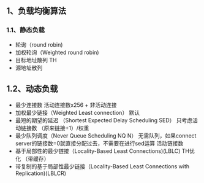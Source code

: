 
## 1、负载均衡算法
### 1.1、静态负载
- 轮询（round robin)
- 加权轮询（Weighted round robin)
- 目标地址散列 TH
- 源地址散列
## 1.2、动态负载
- 最少连接数  活动连接数x256 + 非活动连接
- 加权最少链接（Weighted Least connection） 默认
- 最短的期望的延迟 （Shortest Expected Delay Scheduling SED） 只考虑活动链接数 （原来链接+1）/权重
- 最少队列调度（Never Queue Scheduling NQ N） 无需队列，如果connect server的链接数=0就直接分配过去，不需要在进行sed运算 活动链接数
- 基于局部性的最少链接（Locality-Based Least Connections)(LBLC)  TH优化 （带缓存）
- 带复制的基于局部性最少链接（Locality-Based Least Connections with Replication)(LBLCR)
